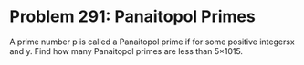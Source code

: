 # Problem 291: Panaitopol Primes
A prime number p is called a Panaitopol prime if for some positive
integersx and y. Find how many Panaitopol primes are less than 5×1015.
